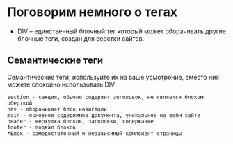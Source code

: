 # Поговорим немного о тегах

* DIV &ndash; единственный блочный тег который может оборачивать другие блочные теги, создан для верстки сайтов.

## Семантические теги
Семантические теги, используйте их на ваше усмотрение, вместо них можете спокойно использовать DIV.

    section - секция, обычно содержит зоголовок, не является блоком оберткой
    nav - оборачивает блок навигации
    main - основное содержимое документа, уникальное на всём сайте
    header - верхушка блоков, заголовки, содержание
    footer - подвал блоков
    *Блок - самодостаточный и независимый компонент страницы 
